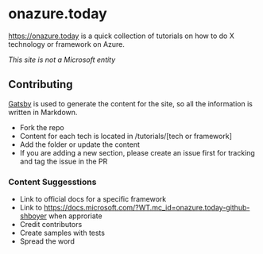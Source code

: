 # onazure.today

https://onazure.today is a quick collection of tutorials on how to do X technology or framework on Azure.

*This site is not a Microsoft entity*

## Contributing

[Gatsby](https://www.gatsbyjs.org/) is used to generate the content for the site, so all the information is written in Markdown.

* Fork the repo
* Content for each tech is located in /tutorials/[tech or framework]
* Add the folder or update the content
* If you are adding a new section, please create an issue first for tracking and tag the issue in the PR

### Content Suggesstions

* Link to official docs for a specific framework
* Link to https://docs.microsoft.com/?WT.mc_id=onazure.today-github-shboyer when approriate
* Credit contributors
* Create samples with tests
* Spread the word